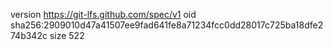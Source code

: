 version https://git-lfs.github.com/spec/v1
oid sha256:2909010d47a41507ee9fad641fe8a71234fcc0dd28017c725ba18dfe274b342c
size 522
